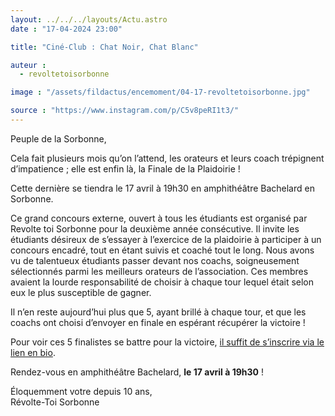 ```yaml
---
layout: ../../../layouts/Actu.astro
date : "17-04-2024 23:00"

title: "Ciné-Club : Chat Noir, Chat Blanc"

auteur :
  - revoltetoisorbonne

image : "/assets/fildactus/encemoment/04-17-revoltetoisorbonne.jpg"

source : "https://www.instagram.com/p/C5v8peRI1t3/"
---
```


Peuple de la Sorbonne,

Cela fait plusieurs mois qu’on l’attend, les orateurs et leurs coach trépignent d’impatience ; elle est enfin là, la Finale de la Plaidoirie !

Cette dernière se tiendra le 17 avril à 19h30 en amphithéâtre Bachelard en Sorbonne.

Ce grand concours externe, ouvert à tous les étudiants est organisé par Revolte toi Sorbonne pour la deuxième année consécutive. Il invite les étudiants désireux de s’essayer à l’exercice de la plaidoirie à participer à un concours encadré, tout en étant suivis et coaché tout le long.
Nous avons vu de talentueux étudiants passer devant nos coachs, soigneusement sélectionnés parmi les meilleurs orateurs de l’association. Ces membres avaient la lourde responsabilité de choisir à chaque tour lequel était selon eux le plus susceptible de gagner.

Il n’en reste aujourd’hui plus que 5, ayant brillé à chaque tour, et que les coachs ont choisi d’envoyer en finale en espérant récupérer la victoire !

Pour voir ces 5 finalistes se battre pour la victoire, [il suffit de s’inscrire via le lien en bio](https://docs.google.com/forms/d/e/1FAIpQLSfzk4PqjX15AsEhu71_LT5NDZxzBjG5dv-xnZc9Mkmolcwsng/viewform).

Rendez-vous en amphithéâtre Bachelard, __le 17 avril à 19h30__ !

Éloquemment votre depuis 10 ans,  
Révolte-Toi Sorbonne
